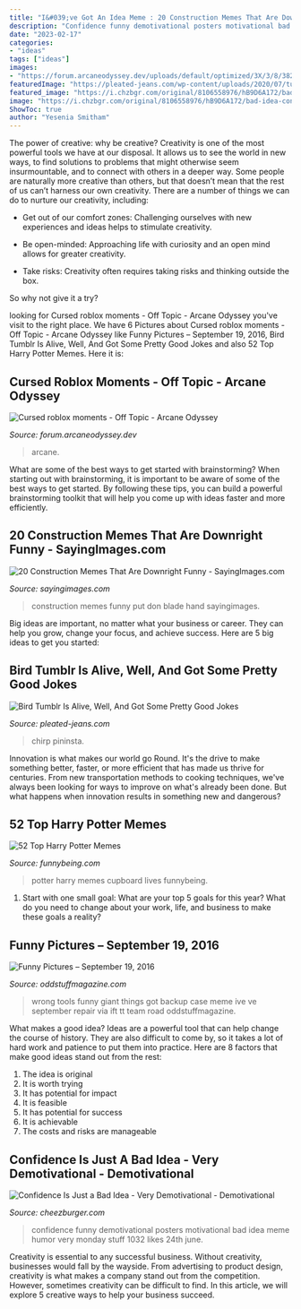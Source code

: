```yaml
---
title: "I&#039;ve Got An Idea Meme : 20 Construction Memes That Are Downright Funny"
description: "Confidence funny demotivational posters motivational bad idea meme humor very monday stuff 1032 likes 24th june"
date: "2023-02-17"
categories:
- "ideas"
tags: ["ideas"]
images:
- "https://forum.arcaneodyssey.dev/uploads/default/optimized/3X/3/8/3821225e5947b0ed7984095054d53794e8613d9b_2_1035x568.jpeg"
featuredImage: "https://pleated-jeans.com/wp-content/uploads/2020/07/tumblr-is-for-the-birds-17-pics-9.jpg"
featured_image: "https://i.chzbgr.com/original/8106558976/hB9D6A172/bad-idea-confidence-funny-wtf-8106558976"
image: "https://i.chzbgr.com/original/8106558976/hB9D6A172/bad-idea-confidence-funny-wtf-8106558976"
ShowToc: true
author: "Yesenia Smitham"
---
```



The power of creative: why be creative?
Creativity is one of the most powerful tools we have at our disposal. It allows us to see the world in new ways, to find solutions to problems that might otherwise seem insurmountable, and to connect with others in a deeper way.
Some people are naturally more creative than others, but that doesn’t mean that the rest of us can’t harness our own creativity. There are a number of things we can do to nurture our creativity, including:

- Get out of our comfort zones: Challenging ourselves with new experiences and ideas helps to stimulate creativity.

- Be open-minded: Approaching life with curiosity and an open mind allows for greater creativity.

- Take risks: Creativity often requires taking risks and thinking outside the box.

So why not give it a try?

	

		
looking for Cursed roblox moments - Off Topic - Arcane Odyssey you've visit to the right place. We have 6 Pictures about Cursed roblox moments - Off Topic - Arcane Odyssey like Funny Pictures – September 19, 2016, Bird Tumblr Is Alive, Well, And Got Some Pretty Good Jokes and also 52 Top Harry Potter Memes. Here it is:
		
    
## Cursed Roblox Moments - Off Topic - Arcane Odyssey

<img loading=lazy src="https://forum.arcaneodyssey.dev/uploads/default/optimized/3X/3/8/3821225e5947b0ed7984095054d53794e8613d9b_2_1035x568.jpeg" onerror="this.onerror=null;this.src='https://tse3.mm.bing.net/th?id=OIP.LOcNh9Z1Mdm0_L55sc2tpgHaEE&amp;pid=15.1';" alt="Cursed roblox moments - Off Topic - Arcane Odyssey">

_Source: forum.arcaneodyssey.dev_

>arcane. 

	

What are some of the best ways to get started with brainstorming?
When starting out with brainstorming, it is important to be aware of some of the best ways to get started. By following these tips, you can build a powerful brainstorming toolkit that will help you come up with ideas faster and more efficiently.

    
## 20 Construction Memes That Are Downright Funny - SayingImages.com

<img loading=lazy src="https://sayingimages.com/wp-content/uploads/dont-put-your-hand-in-front-of-the-blade-construction-memes.jpg" onerror="this.onerror=null;this.src='https://tse3.mm.bing.net/th?id=OIP.Oi-bnt530xBQb0x95Tn2FwHaJ4&amp;pid=15.1';" alt="20 Construction Memes That Are Downright Funny - SayingImages.com">

_Source: sayingimages.com_

>construction memes funny put don blade hand sayingimages. 

	

Big ideas are important, no matter what your business or career. They can help you grow, change your focus, and achieve success. Here are 5 big ideas to get you started: 

    
## Bird Tumblr Is Alive, Well, And Got Some Pretty Good Jokes

<img loading=lazy src="https://pleated-jeans.com/wp-content/uploads/2020/07/tumblr-is-for-the-birds-17-pics-9.jpg" onerror="this.onerror=null;this.src='https://tse1.mm.bing.net/th?id=OIP.OU8ozLSNSQEZRDfclKEdnQHaHa&amp;pid=15.1';" alt="Bird Tumblr Is Alive, Well, And Got Some Pretty Good Jokes">

_Source: pleated-jeans.com_

>chirp pininsta. 

	

Innovation is what makes our world go Round. It's the drive to make something better, faster, or more efficient that has made us thrive for centuries. From new transportation methods to cooking techniques, we've always been looking for ways to improve on what's already been done. But what happens when innovation results in something new and dangerous?

    
## 52 Top Harry Potter Memes

<img loading=lazy src="https://www.funnybeing.com/wp-content/uploads/2016/08/Lives-In-A-Cupboard-449x800.jpg" onerror="this.onerror=null;this.src='https://tse2.mm.bing.net/th?id=OIP.yWMrZbDWLIu3jgy24KQ1LwHaNM&amp;pid=15.1';" alt="52 Top Harry Potter Memes">

_Source: funnybeing.com_

>potter harry memes cupboard lives funnybeing. 

	

1. Start with one small goal: What are your top 5 goals for this year? What do you need to change about your work, life, and business to make these goals a reality? 

    
## Funny Pictures – September 19, 2016

<img loading=lazy src="https://oddstuffmagazine.com/wp-content/uploads/2016/09/road-repair-team.jpg" onerror="this.onerror=null;this.src='https://tse4.mm.bing.net/th?id=OIP.0_CHrWTfpzNyeB0-YUEXrQHaHZ&amp;pid=15.1';" alt="Funny Pictures – September 19, 2016">

_Source: oddstuffmagazine.com_

>wrong tools funny giant things got backup case meme ive ve september repair via ift tt team road oddstuffmagazine. 

	

What makes a good idea?
Ideas are a powerful tool that can help change the course of history. They are also difficult to come by, so it takes a lot of hard work and patience to put them into practice. Here are 8 factors that make good ideas stand out from the rest: 
1. The idea is original 
2. It is worth trying 
3. It has potential for impact 
4. It is feasible 
5. It has potential for success 
6. It is achievable 
7. The costs and risks are manageable 

    
## Confidence Is Just A Bad Idea - Very Demotivational - Demotivational

<img loading=lazy src="https://i.chzbgr.com/original/8106558976/hB9D6A172/bad-idea-confidence-funny-wtf-8106558976" onerror="this.onerror=null;this.src='https://tse1.mm.bing.net/th?id=OIP.kgsqXYp0AXG29KtSlFWyxgHaFW&amp;pid=15.1';" alt="Confidence Is Just a Bad Idea - Very Demotivational - Demotivational">

_Source: cheezburger.com_

>confidence funny demotivational posters motivational bad idea meme humor very monday stuff 1032 likes 24th june. 

	

Creativity is essential to any successful business. Without creativity, businesses would fall by the wayside. From advertising to product design, creativity is what makes a company stand out from the competition. However, sometimes creativity can be difficult to find. In this article, we will explore 5 creative ways to help your business succeed.


